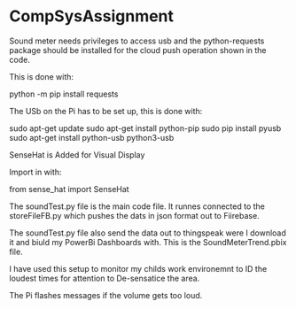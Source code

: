 # CompSysAssignment

Sound meter needs privileges to access usb and
the python-requests package should be installed
for the cloud push operation shown in the code.

This is done with:

python -m pip install requests

The USb on the Pi has to be set up, this is done with:

 sudo apt-get update
 sudo apt-get install python-pip
 sudo pip install pyusb
 sudo apt-get install python-usb python3-usb


SenseHat is Added for Visual Display

Import in with:

from sense_hat import SenseHat

The soundTest.py file is the main code file. It runnes connected to the storeFileFB.py which pushes the dats in json format out to Fiirebase.

The soundTest.py file also send the data out to thingspeak were I download it and biuld my PowerBi Dashboards with. This is the SoundMeterTrend.pbix file.

I have used this setup to monitor my childs work environemnt to ID the loudest times for attention to De-sensatice the area.

The Pi flashes messages if the volume gets too loud. 
